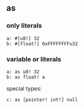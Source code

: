 ## as

### only literals

```
a: #[u8!] 32
b: #[float!] 0xFFFFFFFFu32
```

### variable or literals

```
a: as u8! 32
b: as float! a
```

special types:

```
c: as [pointer! int!] null
```

